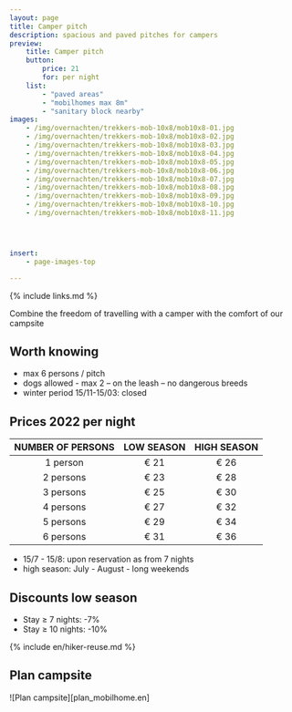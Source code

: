 ```yaml
---
layout: page
title: Camper pitch 
description: spacious and paved pitches for campers
preview:
    title: Camper pitch
    button:
        price: 21
        for: per night
    list:
        - "paved areas"
        - "mobilhomes max 8m"
        - "sanitary block nearby"
images:
    - /img/overnachten/trekkers-mob-10x8/mob10x8-01.jpg
    - /img/overnachten/trekkers-mob-10x8/mob10x8-02.jpg
    - /img/overnachten/trekkers-mob-10x8/mob10x8-03.jpg
    - /img/overnachten/trekkers-mob-10x8/mob10x8-04.jpg
    - /img/overnachten/trekkers-mob-10x8/mob10x8-05.jpg
    - /img/overnachten/trekkers-mob-10x8/mob10x8-06.jpg
    - /img/overnachten/trekkers-mob-10x8/mob10x8-07.jpg
    - /img/overnachten/trekkers-mob-10x8/mob10x8-08.jpg
    - /img/overnachten/trekkers-mob-10x8/mob10x8-09.jpg
    - /img/overnachten/trekkers-mob-10x8/mob10x8-10.jpg
    - /img/overnachten/trekkers-mob-10x8/mob10x8-11.jpg




insert:
    - page-images-top

---
```

{% include links.md %}

Combine the freedom of travelling with a camper with the comfort of our campsite

## Worth knowing

- max 6 persons / pitch
- dogs allowed - max 2 – on the leash – no dangerous breeds
- winter period 15/11-15/03: closed

## Prices 2022 per night

NUMBER OF PERSONS | LOW SEASON | HIGH SEASON      
:-------------:|:-----------:|:-----------:|
1 person      |€ 21          |€ 26   
2 persons     |€ 23          |€ 28         
3 persons     |€ 25          |€ 30
4 persons     |€ 27          |€ 32   
5 persons     |€ 29          |€ 34
6 persons     |€ 31          |€ 36

* 15/7 - 15/8: upon reservation as from 7 nights
* high season: July - August - long weekends

## Discounts low season

- Stay ≥ 7 nights: -7%
- Stay ≥ 10 nights: -10%

{% include en/hiker-reuse.md %}




## Plan campsite

![Plan campsite][plan_mobilhome.en]
